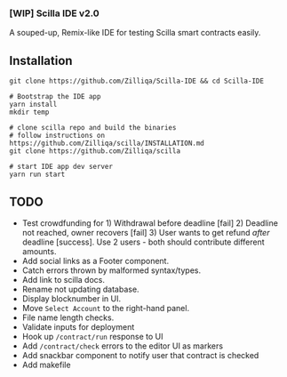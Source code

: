 ### [WIP] Scilla IDE v2.0

A souped-up, Remix-like IDE for testing Scilla smart contracts easily.

## Installation

```
git clone https://github.com/Zilliqa/Scilla-IDE && cd Scilla-IDE

# Bootstrap the IDE app
yarn install
mkdir temp

# clone scilla repo and build the binaries
# follow instructions on https://github.com/Zilliqa/scilla/INSTALLATION.md
git clone https://github.com/Zilliqa/scilla

# start IDE app dev server
yarn run start
```

## TODO

- Test crowdfunding for 1) Withdrawal before deadline [fail] 2) Deadline not reached,
  owner recovers [fail] 3) User wants to get refund _after_ deadline
  [success]. Use 2 users - both should contribute different amounts.
- Add social links as a Footer component.
- Catch errors thrown by malformed syntax/types.
- Add link to scilla docs.
- Rename not updating database.
- Display blocknumber in UI.
- Move `Select Account` to the right-hand panel.
- File name length checks.
- Validate inputs for deployment
- Hook up `/contract/run` response to UI
- Add `/contract/check` errors to the editor UI as markers
- Add snackbar component to notify user that contract is checked
- Add makefile
